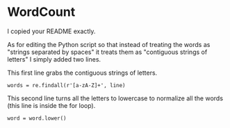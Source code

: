 # WordCount

I copied your README exactly.

As for editing the Python script so that instead of treating the words as "strings separated by spaces" it treats them as "contiguous strings of letters" I simply added two lines.

This first line grabs the contiguous strings of letters.
```
words = re.findall(r'[a-zA-Z]+', line)
```

This second line turns all the letters to lowercase to normalize all the words (this line is inside the for loop).
```
word = word.lower()
```
